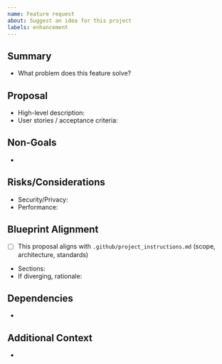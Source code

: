 ```yaml
---
name: Feature request
about: Suggest an idea for this project
labels: enhancement
---
```


## Summary
- What problem does this feature solve?

## Proposal
- High-level description:
- User stories / acceptance criteria:

## Non-Goals
- 

## Risks/Considerations
- Security/Privacy:
- Performance:

## Blueprint Alignment
- [ ] This proposal aligns with `.github/project_instructions.md` (scope, architecture, standards)
- Sections:
- If diverging, rationale:

## Dependencies
- 

## Additional Context
- 
